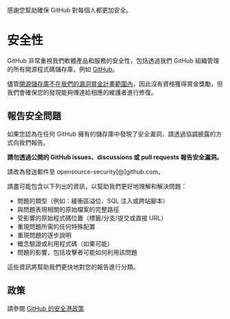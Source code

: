 感謝您幫助確保 GitHub 對每個人都更加安全。

# 安全性

GitHub 非常重視我們軟體產品和服務的安全性，包括透過我們 GitHub 組織管理的所有開源程式碼儲存庫，例如 [GitHub](https://github.com/GitHub)。

儘管[開源儲存庫不在我們的漏洞賞金計畫範圍內](https://bounty.github.com/index.html#scope)，因此沒有資格獲得賞金獎勵，但我們會確保您的發現能夠傳達給相應的維護者進行修復。

## 報告安全問題

如果您認為在任何 GitHub 擁有的儲存庫中發現了安全漏洞，請透過協調披露的方式向我們報告。

**請勿透過公開的 GitHub issues、discussions 或 pull requests 報告安全漏洞。**

請改為發送郵件至 opensource-security[@]github.com。

請盡可能包含以下列出的資訊，以幫助我們更好地理解和解決問題：

  * 問題的類型（例如：緩衝區溢位、SQL 注入或跨站腳本）
  * 與問題表現相關的原始檔案的完整路徑
  * 受影響的原始程式碼位置（標籤/分支/提交或直接 URL）
  * 重現問題所需的任何特殊配置
  * 重現問題的逐步說明
  * 概念驗證或利用程式碼（如果可能）
  * 問題的影響，包括攻擊者可能如何利用該問題

這些資訊將幫助我們更快地對您的報告進行分類。

## 政策

請參閱 [GitHub 的安全港政策](https://docs.github.com/en/site-policy/security-policies/github-bug-bounty-program-legal-safe-harbor#1-safe-harbor-terms)
